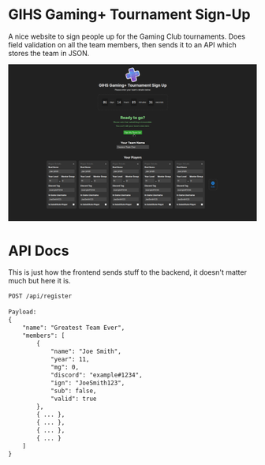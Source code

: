 # GIHS Gaming+ Tournament Sign-Up
A nice website to sign people up for the Gaming Club tournaments. Does field validation on all the team members, then sends it to an API which stores the team in JSON.

![UI Screenshot](images/demo.png)

# API Docs
This is just how the frontend sends stuff to the backend, it doesn't matter much but here it is.
```
POST /api/register

Payload:
{
    "name": "Greatest Team Ever",
    "members": [
        {
            "name": "Joe Smith",
            "year": 11,
            "mg": 0,
            "discord": "example#1234",
            "ign": "JoeSmith123",
            "sub": false,
            "valid": true
        },
        { ... },
        { ... },
        { ... },
        { ... }
    ]
}
```